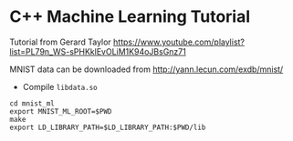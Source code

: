 # C++ Machine Learning Tutorial

Tutorial from Gerard Taylor https://www.youtube.com/playlist?list=PL79n_WS-sPHKklEvOLiM1K94oJBsGnz71

MNIST data can be downloaded from http://yann.lecun.com/exdb/mnist/

- Compile `libdata.so`
```console
cd mnist_ml
export MNIST_ML_ROOT=$PWD
make
export LD_LIBRARY_PATH=$LD_LIBRARY_PATH:$PWD/lib
```